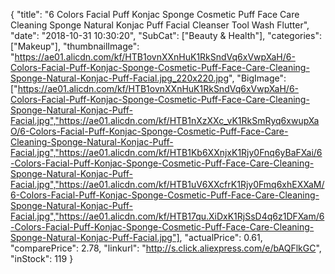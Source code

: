 {
	"title": "6 Colors Facial Puff Konjac Sponge Cosmetic Puff Face Care Cleaning Sponge Natural Konjac Puff Facial Cleanser Tool Wash Flutter",
	"date": "2018-10-31 10:30:20",
	"SubCat": ["Beauty & Health"],
	"categories": ["Makeup"],
	"thumbnailImage": "https://ae01.alicdn.com/kf/HTB1ovnXXnHuK1RkSndVq6xVwpXaH/6-Colors-Facial-Puff-Konjac-Sponge-Cosmetic-Puff-Face-Care-Cleaning-Sponge-Natural-Konjac-Puff-Facial.jpg_220x220.jpg",
	"BigImage": ["https://ae01.alicdn.com/kf/HTB1ovnXXnHuK1RkSndVq6xVwpXaH/6-Colors-Facial-Puff-Konjac-Sponge-Cosmetic-Puff-Face-Care-Cleaning-Sponge-Natural-Konjac-Puff-Facial.jpg","https://ae01.alicdn.com/kf/HTB1nXzXXc_vK1RkSmRyq6xwupXaO/6-Colors-Facial-Puff-Konjac-Sponge-Cosmetic-Puff-Face-Care-Cleaning-Sponge-Natural-Konjac-Puff-Facial.jpg","https://ae01.alicdn.com/kf/HTB1Kb6XXnjxK1Rjy0Fnq6yBaFXai/6-Colors-Facial-Puff-Konjac-Sponge-Cosmetic-Puff-Face-Care-Cleaning-Sponge-Natural-Konjac-Puff-Facial.jpg","https://ae01.alicdn.com/kf/HTB1uV6XXcfrK1Rjy0Fmq6xhEXXaM/6-Colors-Facial-Puff-Konjac-Sponge-Cosmetic-Puff-Face-Care-Cleaning-Sponge-Natural-Konjac-Puff-Facial.jpg","https://ae01.alicdn.com/kf/HTB17qu.XiDxK1RjSsD4q6z1DFXam/6-Colors-Facial-Puff-Konjac-Sponge-Cosmetic-Puff-Face-Care-Cleaning-Sponge-Natural-Konjac-Puff-Facial.jpg"],
	"actualPrice": 0.61,
	"comparePrice": 2.78,
	"linkurl": "http://s.click.aliexpress.com/e/bAQFlkGC",
	"inStock": 119
}
